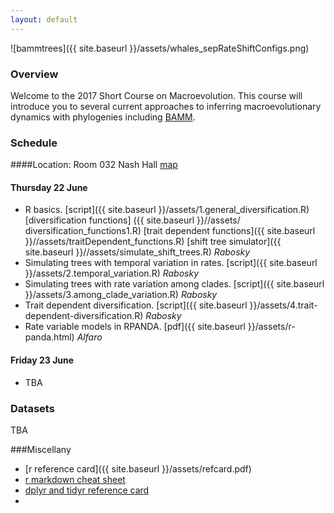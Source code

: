 ```yaml
---
layout: default
---
```



![bammtrees]({{ site.baseurl }}/assets/whales_sepRateShiftConfigs.png) 

### Overview
Welcome to the 2017 Short Course on Macroevolution.  This course will introduce you to several current approaches to inferring macroevolutionary dynamics with phylogenies including [BAMM](http://bamm-project.org/).



### Schedule


####Location: Room 032 Nash Hall 
[map](http://oregonstate.edu/campusmap/locations/info/821)

#### Thursday 22 June

- R basics. [script]({{ site.baseurl }}/assets/1.general_diversification.R) [diversification functions] ({{ site.baseurl }}//assets/ diversification_functions1.R) [trait dependent functions]({{ site.baseurl }}//assets/traitDependent_functions.R) [shift tree simulator]({{ site.baseurl }}//assets/simulate_shift_trees.R)  *Rabosky*
- Simulating trees with temporal variation in rates. [script]({{ site.baseurl }}/assets/2.temporal_variation.R)  *Rabosky*
- Simulating trees with rate variation among clades. [script]({{ site.baseurl }}/assets/3.among_clade_variation.R)  *Rabosky*
- Trait dependent diversification. [script]({{ site.baseurl }}/assets/4.trait-dependent-diversification.R)  *Rabosky*
- Rate variable models in RPANDA. [pdf]({{ site.baseurl }}/assets/r-panda.html)  *Alfaro*





#### Friday 23 June 
- TBA


### Datasets 
TBA

###Miscellany
- [r reference card]({{ site.baseurl }}/assets/refcard.pdf)
- [r markdown cheat sheet](https://www.rstudio.com/wp-content/uploads/2015/02/rmarkdown-cheatsheet.pdf)
- [dplyr and tidyr reference card](https://www.rstudio.com/wp-content/uploads/2015/02/data-wrangling-cheatsheet.pdf)
- 





